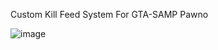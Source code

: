 Custom Kill Feed System For GTA-SAMP Pawno

![image](https://github.com/user-attachments/assets/8ece3921-7502-4a3d-9f43-69121ec124d4)
